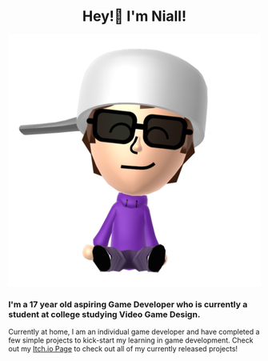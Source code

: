 <div id="header" align="center">
  <h1>Hey!👋 I'm Niall!</h1>
</div>
<img src="https://raw.githubusercontent.com/njayv/njayv/refs/heads/main/images/Sat Down.png">
<h3>I'm a 17 year old aspiring Game Developer who is currently a student at college studying Video Game Design.</h3>
Currently at home, I am an individual game developer and have completed a few simple projects to kick-start my learning in game development.
Check out my <a href='https://notniall.itch.io'>Itch.io Page</a> to check out all of my currently released projects!

<!--<h3>shortcat.pro Discord Bot</h3>
For the first time ever, I have taken the challenge to create a Discord bot using python,
